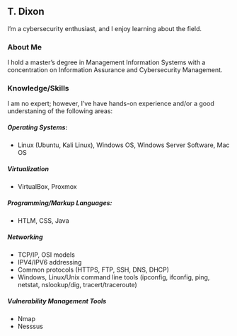 ## T. Dixon

I’m a cybersecurity enthusiast, and I enjoy learning about the field.


### About Me

I hold a master’s degree in Management Information Systems with a concentration on Information Assurance and Cybersecurity Management.

### Knowledge/Skills

I am no expert; however, I’ve have hands-on experience and/or a good understaning of the following areas:

##### Operating Systems:  
* Linux (Ubuntu, Kali Linux), Windows OS, Windows Server Software, Mac OS    

##### Virtualization
* VirtualBox, Proxmox  

##### Programming/Markup Languages:  
* HTLM, CSS, Java  

##### Networking
* TCP/IP, OSI models
* IPV4/IPV6 addressing 
* Common protocols (HTTPS, FTP, SSH, DNS, DHCP)
* Windows, Linux/Unix command line tools (ipconfig, ifconfig, ping, netstat, nslookup/dig, tracert/traceroute) 
  
##### Vulnerability Management Tools
* Nmap
* Nesssus

